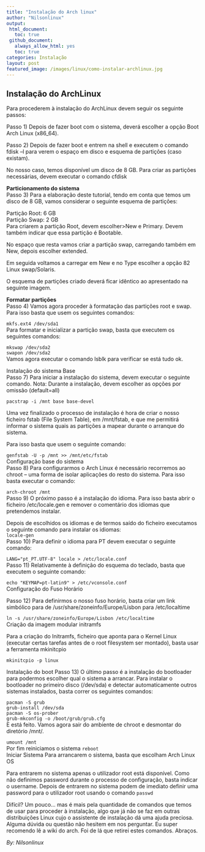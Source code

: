 ```yaml
---
title: "Instalação do Arch linux"
author: "Nilsonlinux"
output:
 html_document:
   toc: true
 github_document:
   always_allow_html: yes
   toc: true
categories: Instalação
layout: post
featured_image: /images/linux/como-instalar-archlinux.jpg
---
```




## Instalação do ArchLinux ##
Para procederem à instalação do ArchLinux devem seguir os seguinte passos:  

Passo 1) Depois de fazer boot com o sistema, deverá escolher a opção Boot Arch Linux (x86_64).  



 

Passo 2) Depois de fazer boot e entrem na shell e executem o comando fdisk –l para verem o espaço em disco e esquema de partições (caso existam).

No nosso caso, temos disponível um disco de 8 GB. Para criar as partições necessárias, devem executar o comando cfdisk



**Particionamento do sistema**  
Passo 3) Para a elaboração deste tutorial, tendo em conta que temos um disco de 8 GB, vamos considerar o seguinte esquema de partições:
 
Partição Root: 6 GB  
Partição Swap: 2 GB  
Para criarem a partição Root, devem escolher>New e Primary. Devem também indicar que essa partição é Bootable.  



No espaço que resta vamos criar a partição swap, carregando também em New, depois escolher extended.  



Em seguida voltamos a carregar em New e no Type escolher a opção 82 Linux swap/Solaris.  



O esquema de partições criado deverá ficar idêntico ao apresentado na seguinte imagem.  



**Formatar partições**  
Passo 4) Vamos agora proceder à formatação das partições root e swap. Para isso basta que usem os seguintes comandos:  

```mkfs.ext4 /dev/sda1```  
Para formatar e inicializar a partição swap, basta que executem os seguintes comandos:  

```mkswap /dev/sda2```  
```swapon /dev/sda2```  
Vamos agora executar o comando lsblk para verificar se está tudo ok.  



Instalação do sistema Base  
Passo 7) Para iniciar a instalação do sistema, devem executar o seguinte comando. Nota: Durante a instalação, devem escolher as opções por omissão (default=all)  

```pacstrap -i /mnt base base-devel```  


Uma vez finalizado o processo de instalação é hora de criar o nosso ficheiro fstab (File System Table), em /mnt/fstab, e que me permitirá informar o sistema quais as partições a mapear durante o arranque do sistema.  

Para isso basta que usem o seguinte comando:

```genfstab -U -p /mnt >> /mnt/etc/fstab```  
Configuração base do sistema  
Passo 8) Para configurarmos o Arch Linux é necessário recorremos ao chroot – uma forma de isolar aplicações do resto do sistema. Para isso basta executar o comando:  

```arch-chroot /mnt```  
Passo 9) O próximo passo é a instalação do idioma. Para isso basta abrir o ficheiro /etc/locale.gen e remover o comentário dos idiomas que pretendemos instalar.  

Depois de escolhidos os idiomas e de termos saído do ficheiro executamos o seguinte comando para instalar os idiomas:  
```locale-gen```  
Passo 10) Para definir o idioma para PT devem executar o seguinte comando:  

```LANG="pt_PT.UTF-8" locale > /etc/locale.conf```  
Passo 11) Relativamente à definição do esquema do teclado, basta que executem o seguinte comando:  

```echo "KEYMAP=pt-latin9" > /etc/vconsole.conf```  
Configuração do Fuso Horário

Passo 12) Para definirmos o nosso fuso horário, basta criar um link simbólico para de /usr/share/zoneinfo/Europe/Lisbon para /etc/localtime  

```ln -s /usr/share/zoneinfo/Europe/Lisbon /etc/localtime```  
Criação da imagem modular initramfs  

Para a criação do Initramfs, ficheiro que aponta para o Kernel Linux (executar certas tarefas antes de o root filesystem ser montado), basta usar a ferramenta mkinitcpio  

```mkinitcpio -p linux```  


Instalação do boot
Passo 13) O último passo é a instalação do bootloader para podermos escolher qual o sistema a arrancar. Para instalar o bootloader no primeiro disco (/dev/sda) e detectar automaticamente outros sistemas instalados, basta correr os seguintes comandos:

```pacman -S grub```  
```grub-install /dev/sda```  
```pacman -S os-prober```  
```grub-mkconfig -o /boot/grub/grub.cfg```  
E está feito. Vamos agora sair do ambiente de chroot e desmontar do diretório /mnt/.  

```umount /mnt```  
Por fim reiniciamos o sistema
```reboot```  
Iniciar Sistema
Para arrancarem o sistema, basta que escolham Arch Linux OS 

Para entrarem no sistema apenas o utilizador root está disponível. Como não definimos password durante o processo de configuração, basta indicar o username. Depois de entrarem no sistema podem de imediato definir uma password para o utilizador root usando o comando
```passwd```  



Difícil? Um pouco… mas é mais pela quantidade de comandos que temos de usar para proceder à instalação, algo que já não se faz em outras distribuições Linux cujo o assistente de instalação dá uma ajuda preciosa. Alguma dúvida ou questão não hesitem em nos perguntar. Eu super recomendo lê a wiki do arch. Foi de lá que retirei estes comandos. Abraços.

 _By: Nilsonlinux_  